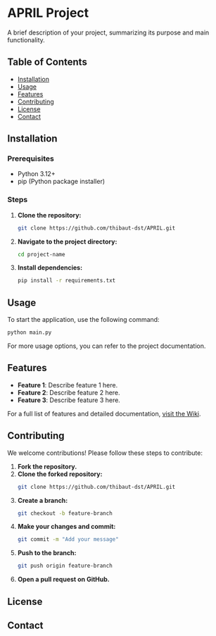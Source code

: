 # APRIL Project

A brief description of your project, summarizing its purpose and main functionality.

## Table of Contents
- [Installation](#installation)
- [Usage](#usage)
- [Features](#features)
- [Contributing](#contributing)
- [License](#license)
- [Contact](#contact)

## Installation

### Prerequisites
- Python 3.12+
- pip (Python package installer)

### Steps
1. **Clone the repository:**
   ```bash
   git clone https://github.com/thibaut-dst/APRIL.git
   ```
2. **Navigate to the project directory:**
   ```bash
   cd project-name
   ```
4. **Install dependencies:**
   ```bash
   pip install -r requirements.txt
   ```
## Usage
To start the application, use the following command:
   ```bash
   python main.py
   ```

For more usage options, you can refer to the project documentation.

## Features

- **Feature 1**: Describe feature 1 here.
- **Feature 2**: Describe feature 2 here.
- **Feature 3**: Describe feature 3 here.

For a full list of features and detailed documentation, [visit the Wiki](https://github.com/thibaut-dst/APRIL/wiki).

## Contributing
We welcome contributions! Please follow these steps to contribute:

1. **Fork the repository.**
2. **Clone the forked repository:**
   ```bash
   git clone https://github.com/thibaut-dst/APRIL.git
   ```
3. **Create a branch:**
   ```bash
   git checkout -b feature-branch
   ```
4. **Make your changes and commit:**
   ```bash
   git commit -m "Add your message"
   ```
5. **Push to the branch:**
   ```bash
   git push origin feature-branch
   ```
6. **Open a pull request on GitHub.**

## License

## Contact
